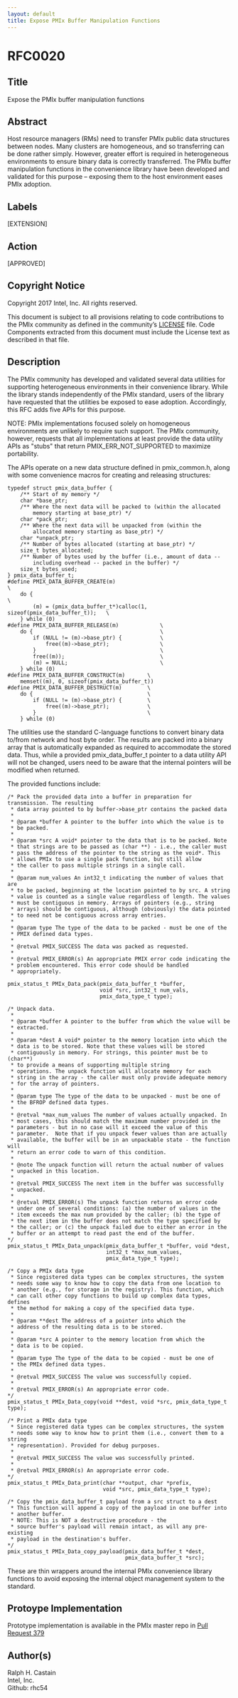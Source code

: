 ```yaml
---
layout: default
title: Expose PMIx Buffer Manipulation Functions
---
```


RFC0020
=======

Title
-----

Expose the PMIx buffer manipulation functions

Abstract
--------

Host resource managers (RMs) need to transfer PMIx public data
structures between nodes. Many clusters are homogeneous, and so
transferring can be done rather simply. However, greater effort is
required in heterogeneous environments to ensure binary data is
correctly transferred. The PMIx buffer manipulation functions in the
convenience library have been developed and validated for this purpose –
exposing them to the host environment eases PMIx adoption.

Labels
------

\[EXTENSION\]

Action
------

\[APPROVED\]

Copyright Notice
----------------

Copyright 2017 Intel, Inc. All rights reserved.

This document is subject to all provisions relating to code
contributions to the PMIx community as defined in the community’s
[LICENSE](https://github.com/pmix/RFCs/tree/master/LICENSE) file. Code
Components extracted from this document must include the License text as
described in that file.

Description
-----------

The PMIx community has developed and validated several data utilities
for supporting heterogeneous environments in their convenience library.
While the library stands independently of the PMIx standard, users of
the library have requested that the utilities be exposed to ease
adoption. Accordingly, this RFC adds five APIs for this purpose.

NOTE: PMIx implementations focused solely on homogeneous environments
are unlikely to require such support. The PMIx community, however,
requests that all implementations at least provide the data utility APIs
as "stubs" that return PMIX\_ERR\_NOT\_SUPPORTED to maximize
portability.

The APIs operate on a new data structure defined in pmix\_common.h,
along with some convenience macros for creating and releasing
structures:

    typedef struct pmix_data_buffer {
        /** Start of my memory */
        char *base_ptr;
        /** Where the next data will be packed to (within the allocated
            memory starting at base_ptr) */
        char *pack_ptr;
        /** Where the next data will be unpacked from (within the
            allocated memory starting as base_ptr) */
        char *unpack_ptr;
        /** Number of bytes allocated (starting at base_ptr) */
        size_t bytes_allocated;
        /** Number of bytes used by the buffer (i.e., amount of data --
            including overhead -- packed in the buffer) */
        size_t bytes_used;
    } pmix_data_buffer_t;
    #define PMIX_DATA_BUFFER_CREATE(m)                                          \
        do {                                                                    \
            (m) = (pmix_data_buffer_t*)calloc(1, sizeof(pmix_data_buffer_t));   \
        } while (0)
    #define PMIX_DATA_BUFFER_RELEASE(m)             \
        do {                                        \
            if (NULL != (m)->base_ptr) {            \
                free((m)->base_ptr);                \
            }                                       \
            free((m));                              \
            (m) = NULL;                             \
        } while (0)
    #define PMIX_DATA_BUFFER_CONSTRUCT(m)       \
        memset((m), 0, sizeof(pmix_data_buffer_t))
    #define PMIX_DATA_BUFFER_DESTRUCT(m)        \
        do {                                    \
            if (NULL != (m)->base_ptr) {        \
                free((m)->base_ptr);            \
            }                                   \
        } while (0)

The utilities use the standard C-language functions to convert binary
data to/from network and host byte order. The results are packed into a
binary array that is automatically expanded as required to accommodate
the stored data. Thus, while a provided pmix\_data\_buffer\_t pointer to
a data utility API will not be changed, users need to be aware that the
internal pointers will be modified when returned.

The provided functions include:

    /* Pack the provided data into a buffer in preparation for transmission. The resulting
     * data array pointed to by buffer->base_ptr contains the packed data
     *
     * @param *buffer A pointer to the buffer into which the value is to
     * be packed.
     *
     * @param *src A void* pointer to the data that is to be packed. Note
     * that strings are to be passed as (char **) - i.e., the caller must
     * pass the address of the pointer to the string as the void*. This
     * allows PMIx to use a single pack function, but still allow
     * the caller to pass multiple strings in a single call.
     *
     * @param num_values An int32_t indicating the number of values that are
     * to be packed, beginning at the location pointed to by src. A string
     * value is counted as a single value regardless of length. The values
     * must be contiguous in memory. Arrays of pointers (e.g., string
     * arrays) should be contiguous, although (obviously) the data pointed
     * to need not be contiguous across array entries.
     *
     * @param type The type of the data to be packed - must be one of the
     * PMIX defined data types.
     *
     * @retval PMIX_SUCCESS The data was packed as requested.
     *
     * @retval PMIX_ERROR(s) An appropriate PMIX error code indicating the
     * problem encountered. This error code should be handled
     * appropriately.

    pmix_status_t PMIx_Data_pack(pmix_data_buffer_t *buffer,
                                 void *src, int32_t num_vals,
                                 pmix_data_type_t type);

    /* Unpack data.
     *
     * @param *buffer A pointer to the buffer from which the value will be
     * extracted.
     *
     * @param *dest A void* pointer to the memory location into which the
     * data is to be stored. Note that these values will be stored
     * contiguously in memory. For strings, this pointer must be to (char**)
     * to provide a means of supporting multiple string
     * operations. The unpack function will allocate memory for each
     * string in the array - the caller must only provide adequate memory
     * for the array of pointers.
     *
     * @param type The type of the data to be unpacked - must be one of
     * the BFROP defined data types.
     *
     * @retval *max_num_values The number of values actually unpacked. In
     * most cases, this should match the maximum number provided in the
     * parameters - but in no case will it exceed the value of this
     * parameter.  Note that if you unpack fewer values than are actually
     * available, the buffer will be in an unpackable state - the function will
     * return an error code to warn of this condition.
     *
     * @note The unpack function will return the actual number of values
     * unpacked in this location.
     *
     * @retval PMIX_SUCCESS The next item in the buffer was successfully
     * unpacked.
     *
     * @retval PMIX_ERROR(s) The unpack function returns an error code
     * under one of several conditions: (a) the number of values in the
     * item exceeds the max num provided by the caller; (b) the type of
     * the next item in the buffer does not match the type specified by
     * the caller; or (c) the unpack failed due to either an error in the
     * buffer or an attempt to read past the end of the buffer.
    */
    pmix_status_t PMIx_Data_unpack(pmix_data_buffer_t *buffer, void *dest,
                                   int32_t *max_num_values,
                                   pmix_data_type_t type);

    /* Copy a PMIx data type
     * Since registered data types can be complex structures, the system
     * needs some way to know how to copy the data from one location to
     * another (e.g., for storage in the registry). This function, which
     * can call other copy functions to build up complex data types, defines
     * the method for making a copy of the specified data type.
     *
     * @param **dest The address of a pointer into which the
     * address of the resulting data is to be stored.
     *
     * @param *src A pointer to the memory location from which the
     * data is to be copied.
     *
     * @param type The type of the data to be copied - must be one of
     * the PMIx defined data types.
     *
     * @retval PMIX_SUCCESS The value was successfully copied.
     *
     * @retval PMIX_ERROR(s) An appropriate error code.
    */
    pmix_status_t PMIx_Data_copy(void **dest, void *src, pmix_data_type_t type);

    /* Print a PMIx data type
     * Since registered data types can be complex structures, the system
     * needs some way to know how to print them (i.e., convert them to a string
     * representation). Provided for debug purposes.
     *
     * @retval PMIX_SUCCESS The value was successfully printed.
     *
     * @retval PMIX_ERROR(s) An appropriate error code.
    */
    pmix_status_t PMIx_Data_print(char **output, char *prefix,
                                  void *src, pmix_data_type_t type);

    /* Copy the pmix_data_buffer_t payload from a src struct to a dest
     * This function will append a copy of the payload in one buffer into
     * another buffer.
     * NOTE: This is NOT a destructive procedure - the
     * source buffer's payload will remain intact, as will any pre-existing
     * payload in the destination's buffer.
    */
    pmix_status_t PMIx_Data_copy_payload(pmix_data_buffer_t *dest,
                                         pmix_data_buffer_t *src);

These are thin wrappers around the internal PMIx convenience library
functions to avoid exposing the internal object management system to the
standard.

Protoype Implementation
-----------------------

Prototype implementation is available in the PMIx master repo in [Pull
Request 379](https://github.com/pmix/master/pull/379)

Author(s)
---------

Ralph H. Castain  
Intel, Inc.  
Github: rhc54

